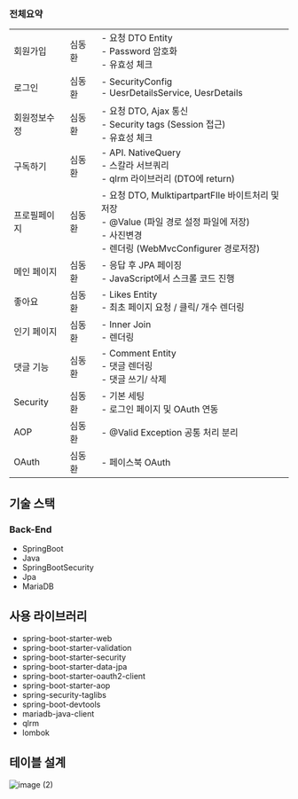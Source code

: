 ### 전체요약
<table>
<tr>
  <td>회원가입 </td>
  <td>심동환</td>
  <td> 
    - 요청 DTO Entity </br>
    - Password 암호화 </br>
    - 유효성 체크
  </td>
</tr>
<tr>
 <td>로그인</td> 
  <td>심동환</td> 
  <td>
    - SecurityConfig</br>
    - UesrDetailsService, UesrDetails
  </td>
  <tr>
    <td> 회원정보수정 </td>
    <td>심동환 </td>
    <td>
      - 요청 DTO, Ajax 통신</br>
      - Security tags (Session 접근)</br>
      - 유효성 체크 
    </td>
  </tr>
  <tr>
    <td>구독하기 </td> 
  <td>심동환 </td> 
  <td>
    - API. NativeQuery</br>
    - 스칼라 서브쿼리</br>
    - qlrm 라이브러리 (DTO에 return)
  </td>
 <tr>
    <td>프로필페이지</td> 
     <td>심동환</td> 
   <td>
     - 요청 DTO, MulktipartpartFIle 바이트처리 및 저장</br>
    - @Value (파일 경로 설정 파일에 저장)</br>
    - 사진변경</br>
    - 렌더링 (WebMvcConfigurer 경로저장) </td>
 <tr>
    <td>메인 페이지</td>
    <td>심동환</td>
    <td>
      - 응답 후 JPA 페이징</br>
      - JavaScript에서 스크롤 코드 진행</td>
<tr>
  <td> 좋아요</td> 
  <td>심동환</td> 
  <td>
    - Likes Entity</br>
    - 최초 페이지 요청 / 클릭/ 개수 렌더링 </td>
<tr>
    <td> 인기 페이지</td>
    <td>심동환</td>  
    <td>
      - Inner Join</br>
      - 렌더링 
</td>
  <tr>
    <td> 댓글 기능</td>
    <td> 심동환 </td>
    <td>
      - Comment Entity</br>
      - 댓글 렌더링</br>
      - 댓글 쓰기/ 삭제
</td>
<tr>
    <td> Security</td> 
    <td> 심동환</td>
    <td>
      - 기본 세팅</br>
      - 로그인 페이지 및 OAuth 연동
    </td> 
</tr>
  <tr>
    <td> AOP</td>
    <td>심동환</td> 
    <td> - @Valid Exception 공통 처리 분리</td> 
  </tr>
<tr>
    <td> OAuth</td>
    <td> 심동환</td> 
    <td>- 페이스북 OAuth</td> 
</tr>
</table>

## 기술 스택

### Back-End

- SpringBoot
- Java
- SpringBootSecurity
- Jpa
- MariaDB

## 사용 라이브러리

- spring-boot-starter-web
- spring-boot-starter-validation
- spring-boot-starter-security
- spring-boot-starter-data-jpa
- spring-boot-starter-oauth2-client
- spring-boot-starter-aop
- spring-security-taglibs
- spring-boot-devtools
- mariadb-java-client
- qlrm
- lombok

## 테이블 설계
![image (2)](https://github.com/controller22/Springboot-Jpa-instagram-/assets/122349890/fa9ef34b-a90e-49d9-83fd-fbf4aa8d8018)
